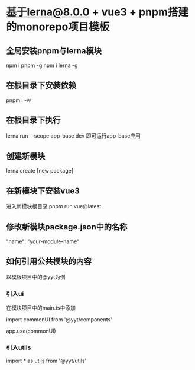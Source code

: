 # 基于lerna@8.0.0 + vue3 + pnpm搭建的monorepo项目模板

## 全局安装pnpm与lerna模块
npm i pnpm -g
npm i lerna -g

## 在根目录下安装依赖
pnpm i -w


## 在根目录下执行
lerna run --scope app-base dev
即可运行app-base应用

## 创建新模块
lerna create [new package]

## 在新模块下安装vue3
进入新模块根目录
pnpm run vue@latest .

## 修改新模块package.json中的名称
"name": "your-module-name"

## 如何引用公共模块的内容
以模板项目中的@yyt为例
### 引入ui
在模块项目中的main.ts中添加

import commonUI from '@yyt/components'

app.use(commonUI)

### 引入utils
import * as utils from '@yyt/utils'
